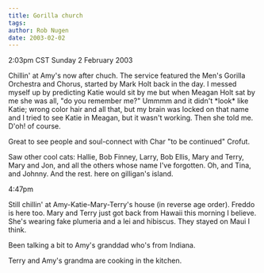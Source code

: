 ```yaml
---
title: Gorilla church
tags: 
author: Rob Nugen
date: 2003-02-02
---
```


<p class=date>2:03pm CST Sunday 2 February 2003</p>

<p>Chillin' at Amy's now after chuch.  The service featured the Men's
Gorilla Orchestra and Chorus, started by Mark Holt back in the day.  I
messed myself up by predicting Katie would sit by me but when Meagan
Holt sat by me she was all, "do you remember me?"  Ummmm and it didn't
*look* like Katie; wrong color hair and all that, but my brain was
locked on that name and I tried to see Katie in Meagan, but it wasn't
working.  Then she told me.  D'oh!  of course.</p>

<p>Great to see people and soul-connect with Char "to be continued"
Crofut.</p>

<p>Saw other cool cats: Hallie, Bob Finney, Larry, Bob Ellis, Mary and
Terry, Mary and Jon, and all the others whose name I've forgotten.
Oh, and Tina, and Johnny.  And the rest.  here on gilligan's
island.</p>

<p class=date>4:47pm</p>

<p>Still chillin' at Amy-Katie-Mary-Terry's house (in reverse age
order).  Freddo is here too.  Mary and Terry just got back from Hawaii
this morning I believe.  She's wearing fake plumeria and a lei and
hibiscus.  They stayed on Maui I think.</p>

<p>Been talking a bit to Amy's granddad who's from Indiana.</p>

<p>Terry and Amy's grandma are cooking in the kitchen.</p>

